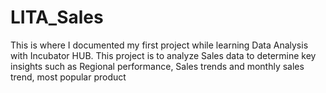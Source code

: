 # LITA_Sales
This is where I documented my first project while learning Data Analysis with Incubator HUB.
This project is to analyze Sales data to determine key insights such as Regional performance, Sales trends and monthly sales trend, most popular product



